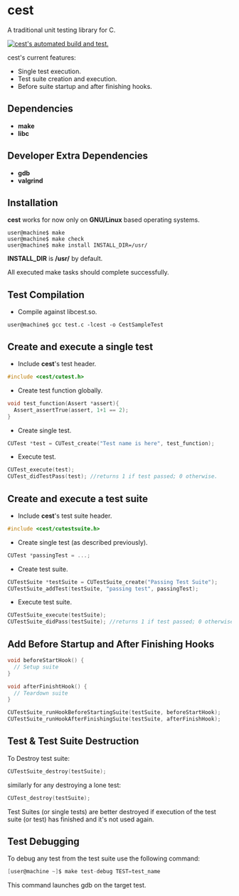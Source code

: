# cest
A traditional unit testing library for C.

[![cest's automated build and test.](https://travis-ci.com/hadichahine/cest.svg?branch=master)](https://travis-ci.com/hadichahine/cest)

cest's current features:
- Single test execution.
- Test suite creation and execution.
- Before suite startup and after finishing hooks.

## Dependencies
- **make**
- **libc**

## Developer Extra Dependencies
- **gdb**
- **valgrind**

## Installation
**cest** works for now only on **GNU/Linux** based operating systems.
```
user@machine$ make
user@machine$ make check
user@machine$ make install INSTALL_DIR=/usr/
```
**INSTALL_DIR** is **/usr/** by default.

All executed make tasks should complete successfully. 

## Test Compilation
- Compile against libcest.so.
```
user@machine$ gcc test.c -lcest -o CestSampleTest
```

## Create and execute a single test
- Include **cest**'s test header.
```C
#include <cest/cutest.h>
```

- Create test function globally.
```C
void test_function(Assert *assert){
  Assert_assertTrue(assert, 1+1 == 2);
}
```
- Create single test.
```C
CUTest *test = CUTest_create("Test name is here", test_function);
```
- Execute test.
```C
CUTest_execute(test);
CUTest_didTestPass(test); //returns 1 if test passed; 0 otherwise.
```
## Create and execute a test suite
- Include **cest**'s test suite header.
```C
#include <cest/cutestsuite.h>
```
- Create single test (as described previously).
```C
CUTest *passingTest = ...;
```

- Create test suite.
```C
CUTestSuite *testSuite = CUTestSuite_create("Passing Test Suite");
CUTestSuite_addTest(testSuite, "passing test", passingTest);
```

- Execute test suite.
```C
CUTestSuite_execute(testSuite);
CUTestSuite_didPass(testSuite); //returns 1 if test passed; 0 otherwise.
```

## Add Before Startup and After Finishing Hooks
```C
void beforeStartHook() {
  // Setup suite
}

void afterFinishtHook() {
  // Teardown suite
}

CUTestSuite_runHookBeforeStartingSuite(testSuite, beforeStartHook);
CUTestSuite_runHookAfterFinishingSuite(testSuite, afterFinishHook);
```

## Test & Test Suite Destruction
To Destroy test suite:
```C
CUTestSuite_destroy(testSuite);
```
similarly for any destroying a lone test:
```C
CUTest_destroy(testSuite);
```
Test Suites (or single tests) are better destroyed if execution of the test suite (or test) has finished and it's not used again.

## Test Debugging

To debug any test from the test suite use the following command:
```C
[user@machine ~]$ make test-debug TEST=test_name
```
This command launches gdb on the target test.

